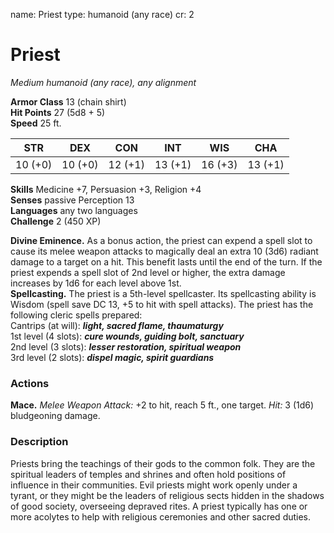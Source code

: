 name: Priest type: humanoid (any race) cr: 2

# Priest
_Medium humanoid (any race), any alignment_

**Armor Class** 13 (chain shirt)    
**Hit Points** 27 (5d8 + 5)    
**Speed** 25 ft.

| STR     | DEX     | CON     | INT     | WIS     | CHA     |
| ------- | ------- | ------- | ------- | ------- | ------- |
| 10 (+0) | 10 (+0) | 12 (+1) | 13 (+1) | 16 (+3) | 13 (+1) |

**Skills** Medicine +7, Persuasion +3, Religion +4    
**Senses** passive Perception 13    
**Languages** any two languages    
**Challenge** 2 (450 XP)

**Divine Eminence.** As a bonus action, the priest can expend a spell slot to cause its melee weapon attacks to magically deal an extra 10 (3d6) radiant damage to a target on a hit. This benefit lasts until the end of the turn. If the priest expends a spell slot of 2nd level or higher, the extra damage increases by 1d6 for each level above 1st.    
**Spellcasting.** The priest is a 5th-level spellcaster. Its spellcasting ability is Wisdom (spell save DC 13, +5 to hit with spell attacks). The priest has the following cleric spells prepared:    
Cantrips (at will): **_light, sacred flame, thaumaturgy_**    
1st level (4 slots): **_cure wounds, guiding bolt, sanctuary_**    
2nd level (3 slots): **_lesser restoration, spiritual weapon_**    
3rd level (2 slots): **_dispel magic, spirit guardians_**

### Actions
**Mace.** _Melee Weapon Attack:_ +2 to hit, reach 5 ft., one target. _Hit:_ 3 (1d6) bludgeoning damage.

### Description
Priests bring the teachings of their gods to the common folk. They are the spiritual leaders of temples and shrines and often hold positions of influence in their communities. Evil priests might work openly under a tyrant, or they might be the leaders of religious sects hidden in the shadows of good society, overseeing depraved rites. A priest typically has one or more acolytes to help with religious ceremonies and other sacred duties. 